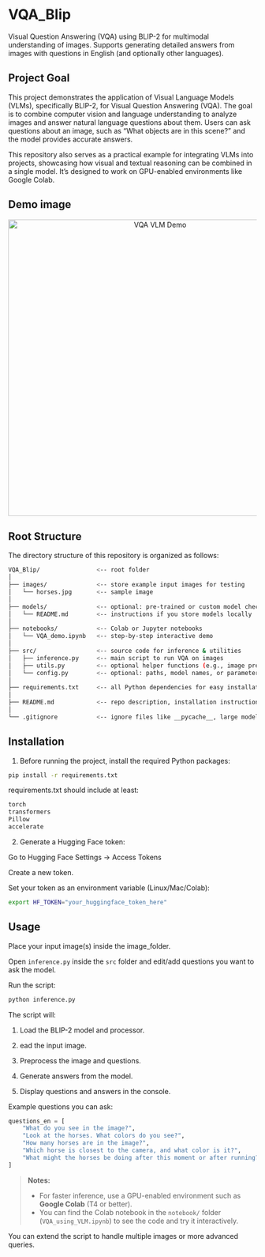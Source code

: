 # VQA_Blip
Visual Question Answering (VQA) using BLIP-2 for multimodal understanding of images. Supports generating detailed answers from images with questions in English (and optionally other languages).

## Project Goal

This project demonstrates the application of Visual Language Models (VLMs), specifically BLIP-2, for Visual Question Answering (VQA). The goal is to combine computer vision and language understanding to analyze images and answer natural language questions about them. Users can ask questions about an image, such as “What objects are in this scene?” and the model provides accurate answers.

This repository also serves as a practical example for integrating VLMs into projects, showcasing how visual and textual reasoning can be combined in a single model. It’s designed to work on GPU-enabled environments like Google Colab.

## Demo image

<p align="center">
  <img src="assets/Demo_VQA_VLM.jpg" alt="VQA VLM Demo" width="600"/>
</p>


## Root Structure
The directory structure of this repository is organized as follows:

``` bash
VQA_Blip/                <-- root folder
│
├── images/              <-- store example input images for testing
│   └── horses.jpg       <-- sample image
│
├── models/              <-- optional: pre-trained or custom model checkpoints
│   └── README.md        <-- instructions if you store models locally
│
├── notebooks/           <-- Colab or Jupyter notebooks
│   └── VQA_demo.ipynb   <-- step-by-step interactive demo
│
├── src/                 <-- source code for inference & utilities
│   ├── inference.py     <-- main script to run VQA on images
│   ├── utils.py         <-- optional helper functions (e.g., image preprocessing)
│   └── config.py        <-- optional: paths, model names, or parameters
│
├── requirements.txt     <-- all Python dependencies for easy installation
│
├── README.md            <-- repo description, installation instructions, usage, examples
│
└── .gitignore           <-- ignore files like __pycache__, large models, Colab checkpoints
```

## Installation

1. Before running the project, install the required Python packages:

```bash
pip install -r requirements.txt
```

requirements.txt should include at least:

```bash
torch
transformers
Pillow
accelerate
```

2. Generate a Hugging Face token:

Go to Hugging Face Settings → Access Tokens

Create a new token.

Set your token as an environment variable (Linux/Mac/Colab):

```bash
export HF_TOKEN="your_huggingface_token_here"
```

## Usage

Place your input image(s) inside the image_folder.

Open `inference.py` inside the `src` folder and edit/add questions you want to ask the model.

Run the script:

```bash
python inference.py
```

The script will:

1. Load the BLIP-2 model and processor.

2. ead the input image.

3. Preprocess the image and questions.

4. Generate answers from the model.

5. Display questions and answers in the console.

Example questions you can ask:

```python
questions_en = [
    "What do you see in the image?",
    "Look at the horses. What colors do you see?",
    "How many horses are in the image?",
    "Which horse is closest to the camera, and what color is it?",
    "What might the horses be doing after this moment or after running?",
]
```


> **Notes:**
> - For faster inference, use a GPU-enabled environment such as **Google Colab** (T4 or better).
> - You can find the Colab notebook in the `notebook/` folder (`VQA_using_VLM.ipynb`) to see the code and try it interactively.

You can extend the script to handle multiple images or more advanced queries.
